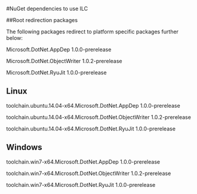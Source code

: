 #NuGet dependencies to use ILC


##Root redirection packages

The following packages redirect to platform specific packages further below:

Microsoft.DotNet.AppDep 1.0.0-prerelease

Microsoft.DotNet.ObjectWriter 1.0.2-prerelease

Microsoft.DotNet.RyuJit 1.0.0-prerelease

## Linux
toolchain.ubuntu.14.04-x64.Microsoft.DotNet.AppDep 1.0.0-prerelease

toolchain.ubuntu.14.04-x64.Microsoft.DotNet.ObjectWriter 1.0.2-prerelease

toolchain.ubuntu.14.04-x64.Microsoft.DotNet.RyuJit 1.0.0-prerelease

## Windows

toolchain.win7-x64.Microsoft.DotNet.AppDep 1.0.0-prerelease

toolchain.win7-x64.Microsoft.DotNet.ObjectWriter 1.0.2-prerelease

toolchain.win7-x64.Microsoft.DotNet.RyuJit 1.0.0-prerelease
